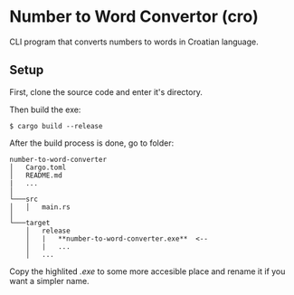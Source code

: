 # Number to Word Convertor (cro)

CLI program that converts numbers to words in Croatian language.

## Setup

First, clone the source code and enter it's directory. 

Then build the exe:
```console
$ cargo build --release
```

After the build process is done, go to folder:
```
number-to-word-converter
│   Cargo.toml
│   README.md
|   ...
│
└───src
│   │   main.rs
│   
└───target
    │   release
    │   |   **number-to-word-converter.exe**  <--
    │   |   ...
    │   ...
```

Copy the highlited *.exe* to some more accesible place and rename it 
if you want a simpler name.
